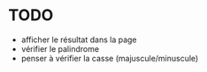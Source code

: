 # TODO

- afficher le résultat dans la page
- vérifier le palindrome
- penser à vérifier la casse (majuscule/minuscule)

